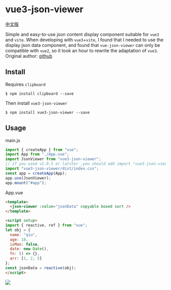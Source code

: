 # vue3-json-viewer

[中文版](readme_cn.md)

Simple and easy-to-use json content display component suitable for `vue3` and `vite`.
When developing with `vue3`+`vite`, I found that I needed to use the display json data component, and found that `vue-json-viewer` can only be compatible with `vue2`, so it took an hour to rewrite the adaptation of `vue3`.
Original author: [github](https://github.com/chenfengjw163/vue-json-viewer)

## Install

Requires `clipboard`

```
$ npm install clipboard --save
```

Then install `vue3-json-viewer`

```
$ npm install vue3-json-viewer --save
```

## Usage

main.js

```js
import { createApp } from "vue";
import App from "./App.vue";
import JsonViewer from "vue3-json-viewer";
// if you used v1.0.5 or latster ,you should add import "vue3-json-viewer/dist/index.css"
import "vue3-json-viewer/dist/index.css";
const app = createApp(App);
app.use(JsonViewer);
app.mount("#app");
```

App.vue

``` html
<template>
  <json-viewer :value="jsonData" copyable boxed sort />
</template>

<script setup>
import { reactive, ref } from "vue";
let obj = {
  name: "qiu",
  age: 18,
  isMan: false,
  date: new Date(),
  fn: () => {},
  arr: [1, 2, 5]
};
const jsonData = reactive(obj);
</script>
```

![](./img/demo.png)